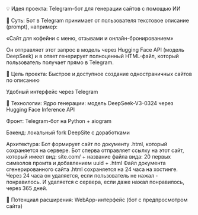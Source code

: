 💡 Идея проекта:
Telegram-бот для генерации сайтов с помощью ИИ

📌 Суть:
Бот в Telegram принимает от пользователя текстовое описание (prompt), например:

«Сайт для кофейни с меню, отзывами и онлайн-бронированием»

Он отправляет этот запрос в модель через Hugging Face API (модель DeepSeek) и в ответ генерирует полноценный HTML-файл, который пользователь получает прямо в Telegram.

🎯 Цель проекта:
Быстрое и доступное создание одностраничных сайтов по описанию

Удобный интерфейс через Telegram

🔧 Технологии:
Ядро генерации: модель DeepSeek-V3-0324 через Hugging Face Inference API

Фронт: Telegram-бот на Python + aiogram

Бэкенд: локальный fork DeepSite с доработками

Архитектура:
Бот формирует сайт по документу .html, который сохраняется на сервере. Бот сперва отправляет ссылку на этот сайт, который имеет вид: site.com/ + название файла вида: 20 первых символов промта и добавлением uuid + .html
Файл документа сгенерированного сайта .html сохраняется на 24 часа на хостинге. Через 24 часа он удаляется, если пользователь не нажал - понравилось. И удаляется с сервера, если даже нажал понравилось, через 365 дней.

💼 Потенциал расширения:
WebApp-интерфейс (бот с предпросмотром сайта)
